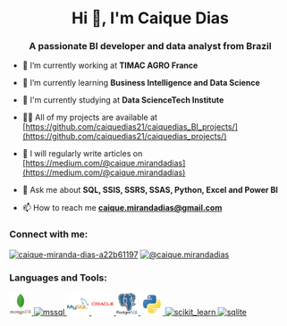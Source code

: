 <h1 align="center">Hi 👋, I'm Caique Dias</h1>
<h3 align="center">A passionate BI developer and data analyst from Brazil</h3>

- 🔭 I’m currently working at **TIMAC AGRO France**

- 🌱 I’m currently learning **Business Intelligence and Data Science**

- 🔭 I'm currently studying at **Data ScienceTech Institute**

- 👨‍💻 All of my projects are available at [https://github.com/caiquedias21/caiquedias_BI_projects/](https://github.com/caiquedias21/caiquedias_projects/)

- 📝 I will regularly write articles on [https://medium.com/@caique.mirandadias](https://medium.com/@caique.mirandadias)

- 💬 Ask me about **SQL, SSIS, SSRS, SSAS, Python, Excel and Power BI**

- 📫 How to reach me **caique.mirandadias@gmail.com**

<h3 align="left">Connect with me:</h3>
<p align="left">
<a href="https://linkedin.com/in/caique-miranda-dias-a22b61197" target="blank"><img align="center" src="https://raw.githubusercontent.com/rahuldkjain/github-profile-readme-generator/master/src/images/icons/Social/linked-in-alt.svg" alt="caique-miranda-dias-a22b61197" height="30" width="40" /></a>
<a href="https://medium.com/@caique.mirandadias" target="blank"><img align="center" src="https://raw.githubusercontent.com/rahuldkjain/github-profile-readme-generator/master/src/images/icons/Social/medium.svg" alt="@caique.mirandadias" height="30" width="40" /></a>
</p>

<h3 align="left">Languages and Tools:</h3>
<p align="left"> <a href="https://www.mongodb.com/" target="_blank" rel="noreferrer"> <img src="https://raw.githubusercontent.com/devicons/devicon/master/icons/mongodb/mongodb-original-wordmark.svg" alt="mongodb" width="40" height="40"/> </a> <a href="https://www.microsoft.com/en-us/sql-server" target="_blank" rel="noreferrer"> <img src="https://www.svgrepo.com/show/303229/microsoft-sql-server-logo.svg" alt="mssql" width="40" height="40"/> </a> <a href="https://www.mysql.com/" target="_blank" rel="noreferrer"> <img src="https://raw.githubusercontent.com/devicons/devicon/master/icons/mysql/mysql-original-wordmark.svg" alt="mysql" width="40" height="40"/> </a> <a href="https://www.oracle.com/" target="_blank" rel="noreferrer"> <img src="https://raw.githubusercontent.com/devicons/devicon/master/icons/oracle/oracle-original.svg" alt="oracle" width="40" height="40"/> </a> <a href="https://www.postgresql.org" target="_blank" rel="noreferrer"> <img src="https://raw.githubusercontent.com/devicons/devicon/master/icons/postgresql/postgresql-original-wordmark.svg" alt="postgresql" width="40" height="40"/> </a> <a href="https://www.python.org" target="_blank" rel="noreferrer"> <img src="https://raw.githubusercontent.com/devicons/devicon/master/icons/python/python-original.svg" alt="python" width="40" height="40"/> </a> <a href="https://scikit-learn.org/" target="_blank" rel="noreferrer"> <img src="https://upload.wikimedia.org/wikipedia/commons/0/05/Scikit_learn_logo_small.svg" alt="scikit_learn" width="40" height="40"/> </a> <a href="https://www.sqlite.org/" target="_blank" rel="noreferrer"> <img src="https://www.vectorlogo.zone/logos/sqlite/sqlite-icon.svg" alt="sqlite" width="40" height="40"/> </a> </p>
